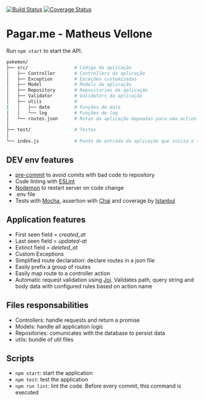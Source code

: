 [![Build Status](https://travis-ci.org/MatheusVellone/pagarme-test.svg?branch=master)](https://travis-ci.org/MatheusVellone/pagarme-test)
[![Coverage Status](https://coveralls.io/repos/github/MatheusVellone/pagarme-test/badge.svg?branch=master)](https://coveralls.io/github/MatheusVellone/pagarme-test?branch=master)

# Pagar.me - Matheus Vellone

Run `npm start` to start the API.

```bash
pokemon/
├── src/                 # Código da aplicação
│   ├── Controller       # Controllers da aplicação
│   ├── Exception        # Exceções customizadas
│   ├── Model            # Models da aplicação
│   ├── Repository       # Repositories da aplicação
│   ├── Validator        # Validators da aplicação
│   ├── utils            #
|   │   ├── date         # Funções de data
|   │   └── log          # Funções de log
│   └── routes.json      # Rotas da aplicação mapeadas para uma action do controller
│
├── test/                # Testes
│
└── index.js             # Ponto de entrada da aplicação que inicia o servidor
```

## DEV env features
- [pre-commit](https://github.com/observing/pre-commit) to avoid comits with bad code to repository
- Code linting with [ESLint](http://eslint.org/)
- [Nodemon](https://nodemon.io/) to restart server on code change
- .env file
- Tests with [Mocha](https://mochajs.org/), assertion with [Chai](http://chaijs.com/api/bdd/) and coverage by [Istanbul](https://gotwarlost.github.io/istanbul/)

## Application features
- First seen field = _created_at_
- Last seen field = _updated-at_
- Extinct field = _deleted_at_
- Custom Exceptions
- Simplified route declaration: declare routes in a json file
- Easily prefix a group of routes
- Easily map route to a controller action
- Automatic request validation using [Joi](https://github.com/hapijs/joi). Validates path, query string and body data with configured rules based on action name

## Files responsabilities
- Controllers: handle requests and return a promise
- Models: handle all application logic
- Repositories: comunicates with the database to persist data
- utils: bundle of util files

## Scripts
- `npm start`: start the application
- `npm test`: test the application
- `npm run lint`: lint the code. Before every commit, this command is executed
